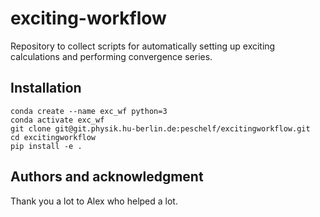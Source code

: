 # exciting-workflow

Repository to collect scripts for automatically setting up exciting calculations and performing convergence series.

## Installation
```console
conda create --name exc_wf python=3
conda activate exc_wf
git clone git@git.physik.hu-berlin.de:peschelf/excitingworkflow.git
cd excitingworkflow
pip install -e .
```

## Authors and acknowledgment
Thank you a lot to Alex who helped a lot.
